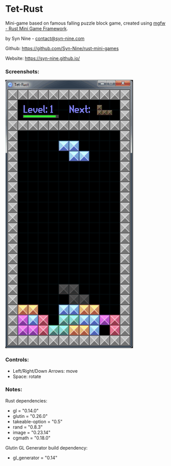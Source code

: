 # Tet-Rust

Mini-game based on famous falling puzzle block game, created using [mgfw - Rust Mini Game Framework](https://github.com/Syn-Nine/mgfw).

by Syn Nine - contact@syn-nine.com

Github: https://github.com/Syn-Nine/rust-mini-games

Website: https://syn-nine.github.io/

### Screenshots:
![](https://github.com/Syn-Nine/rust-mini-games/blob/main/2d-games/tet-rust/screenshots/tet-rust-1.gif)

### Controls:
- Left/Right/Down Arrows: move
- Space: rotate

### Notes:

Rust dependencies:
- gl = "0.14.0"
- glutin = "0.26.0"
- takeable-option = "0.5"
- rand = "0.8.3"
- image = "0.23.14"
- cgmath = "0.18.0"

Glutin GL Generator build dependency:
- gl_generator = "0.14"

